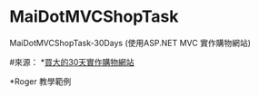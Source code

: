 # MaiDotMVCShopTask
MaiDotMVCShopTask-30Days (使用ASP.NET MVC 實作購物網站)


#來源：
*[買大的30天實作購物網站](https://maidot.blogspot.tw/2014/10/aspnet-mvc.html")

*Roger 教學範例


